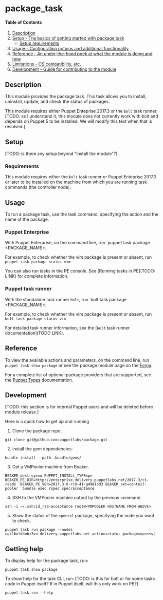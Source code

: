 
# package_task

#### Table of Contents

1. [Description](#description)
2. [Setup - The basics of getting started with package task](#setup)
    * [Setup requirements](#setup-requirements)
3. [Usage - Configuration options and additional functionality](#usage)
4. [Reference - An under-the-hood peek at what the module is doing and how](#reference)
5. [Limitations - OS compatibility, etc.](#limitations)
6. [Development - Guide for contributing to the module](#development)

## Description

This module provides the package task. This task allows you to install, uninstall, update, and check the status of packages.

This module requires either Puppet Enteprise 2017.3 or the `bolt` task runner. [TODO: as I understand it, this module does not currently work with bolt and depends on Puppet 5 to be installed. We will modify this text when that is resolved.]

## Setup

[TODO: is there any setup beyond "install the module"?]

### Requirements

This module requires either the `bolt` task runner or Puppet Enteprise 2017.3 or later to be installed on the machine from which you are running task commands (the controller node).

## Usage

To run a package task, use the task command, specifying the action and the name of the package.

### Puppet Enterprise

With Puppet Enterprise, on the command line, run `puppet task package <ACTION> <PACKAGE_NAME>.

For example, to check whether the vim package is present or absent, run `puppet task package status vim`

You can also run tasks in the PE console. See [Running tasks in PE](TODO: LINK) for complete information.

### Puppet task runner

With the standalone task runner `bolt`, run `bolt task package <ACTION> <PACKAGE_NAME>.

For example, to check whether the vim package is present or absent, run `bolt task package status vim`

For detailed task runner information, see the [`bolt` task runner documentation](TODO LINK).

## Reference

To view the available actions and parameters, on the command line, run `puppet task show package` or see the package module page on the [Forge](https://forge.puppet.com/puppetlabs/package/tasks).

For a complete list of optional package providers that are supported, see the [Puppet Types](https://docs.puppet.com/puppet/latest/types/package.html) documentation.

## Development 

[TODO: this section is for internal Puppet users and will be deleted before module release.]

Here is a quick how to get up and running 

1. Clone the package repo:

```
git clone git@github.com:puppetlabs/package.git
```

2. Install the gem dependencies:

```
bundle install --path .bundle/gems/
```

3. Get a VMPooler machine from Beaker.

```
BEAKER_destroy=no PUPPET_INSTALL_TYPE=pe BEAKER_PE_DIR=http://enterprise.delivery.puppetlabs.net/2017.3/ci-ready  BEAKER_PE_VER=2017.3.0-rc8-41-g4981bd3 BEAKER_set=centos7-pooler  bundle exec rspec spec/acceptance
```

4. SSH to the VMPooler machine output by the previous command.

```
ssh -i ~/.ssh/id_rsa-acceptance root@<VMPOOLER HOSTNAME FROM ABOVE> 
```

5. Show the status of the `openssl` package, specifying the node you want to check.

```
puppet task run package --nodes cgx1boldbmbi3vn.delivery.puppetlabs.net action=status package=openssl
```

## Getting help

To display help for the package task, run:

```
puppet task show package
```

To show help for the task CLI, run: [TODO: is this for bolt or for some tasks code in Puppet itself? If in Puppet itself, will this only work on PE?]

```
puppet task run --help
```
